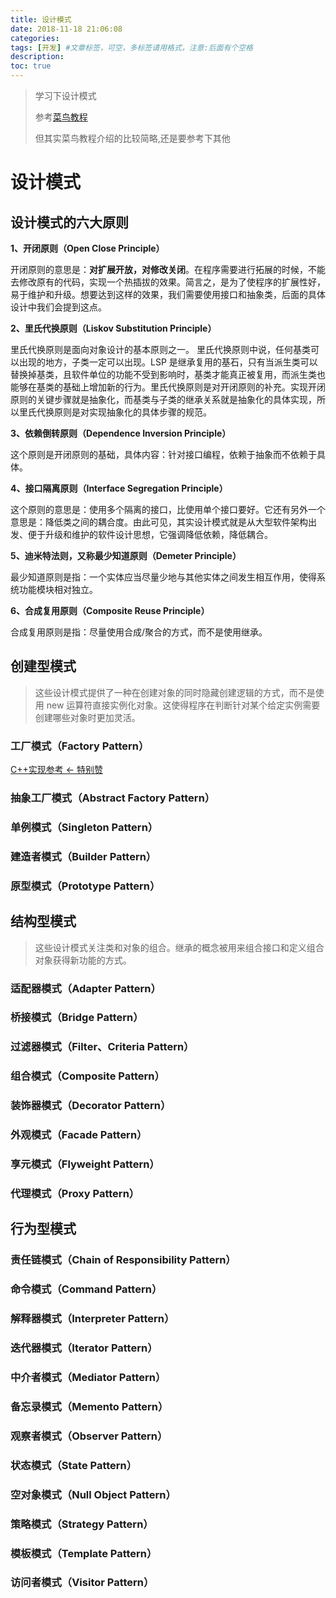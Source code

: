 ```yaml
---
title: 设计模式
date: 2018-11-18 21:06:08
categories:  
tags: [开发] #文章标签，可空，多标签请用格式，注意:后面有个空格
description: 
toc: true
---
```


> 学习下设计模式
>
> 参考[菜鸟教程](http://www.runoob.com/)
>
> 但其实菜鸟教程介绍的比较简略,还是要参考下其他

# 设计模式

## 设计模式的六大原则

**1、开闭原则（Open Close Principle）**

开闭原则的意思是：**对扩展开放，对修改关闭**。在程序需要进行拓展的时候，不能去修改原有的代码，实现一个热插拔的效果。简言之，是为了使程序的扩展性好，易于维护和升级。想要达到这样的效果，我们需要使用接口和抽象类，后面的具体设计中我们会提到这点。

**2、里氏代换原则（Liskov Substitution Principle）**

里氏代换原则是面向对象设计的基本原则之一。 里氏代换原则中说，任何基类可以出现的地方，子类一定可以出现。LSP 是继承复用的基石，只有当派生类可以替换掉基类，且软件单位的功能不受到影响时，基类才能真正被复用，而派生类也能够在基类的基础上增加新的行为。里氏代换原则是对开闭原则的补充。实现开闭原则的关键步骤就是抽象化，而基类与子类的继承关系就是抽象化的具体实现，所以里氏代换原则是对实现抽象化的具体步骤的规范。

**3、依赖倒转原则（Dependence Inversion Principle）**

这个原则是开闭原则的基础，具体内容：针对接口编程，依赖于抽象而不依赖于具体。

**4、接口隔离原则（Interface Segregation Principle）**

这个原则的意思是：使用多个隔离的接口，比使用单个接口要好。它还有另外一个意思是：降低类之间的耦合度。由此可见，其实设计模式就是从大型软件架构出发、便于升级和维护的软件设计思想，它强调降低依赖，降低耦合。

**5、迪米特法则，又称最少知道原则（Demeter Principle）**

最少知道原则是指：一个实体应当尽量少地与其他实体之间发生相互作用，使得系统功能模块相对独立。

**6、合成复用原则（Composite Reuse Principle）**

合成复用原则是指：尽量使用合成/聚合的方式，而不是使用继承。

## 创建型模式

> 这些设计模式提供了一种在创建对象的同时隐藏创建逻辑的方式，而不是使用 new 运算符直接实例化对象。这使得程序在判断针对某个给定实例需要创建哪些对象时更加灵活。

### 工厂模式（Factory Pattern）

[C++实现参考 <- 特别赞](https://blog.csdn.net/silangquan/article/details/20492293)



### 抽象工厂模式（Abstract Factory Pattern）

### 单例模式（Singleton Pattern）

### 建造者模式（Builder Pattern）

### 原型模式（Prototype Pattern）



## **结构型模式** 

> 这些设计模式关注类和对象的组合。继承的概念被用来组合接口和定义组合对象获得新功能的方式。

### 适配器模式（Adapter Pattern）

### 桥接模式（Bridge Pattern）

### 过滤器模式（Filter、Criteria Pattern）

### 组合模式（Composite Pattern）

### 装饰器模式（Decorator Pattern）

### 外观模式（Facade Pattern）

### 享元模式（Flyweight Pattern）

### 代理模式（Proxy Pattern）



## **行为型模式**

### 责任链模式（Chain of Responsibility Pattern）

### 命令模式（Command Pattern）

### 解释器模式（Interpreter Pattern）

### 迭代器模式（Iterator Pattern）

### 中介者模式（Mediator Pattern）

### 备忘录模式（Memento Pattern）

### 观察者模式（Observer Pattern）

### 状态模式（State Pattern）

### 空对象模式（Null Object Pattern）

### 策略模式（Strategy Pattern）

### 模板模式（Template Pattern）

### 访问者模式（Visitor Pattern）